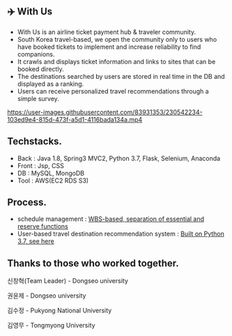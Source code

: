 ## ✈️ With Us
- With Us is an airline ticket payment hub & traveler community.
- South Korea travel-based, we open the community only to users who have booked tickets to implement and increase reliability to find companions.
- It crawls and displays ticket information and links to sites that can be booked directly.
- The destinations searched by users are stored in real time in the DB and displayed as a ranking.
- Users can receive personalized travel recommendations through a simple survey.

https://user-images.githubusercontent.com/83931353/230542234-103ed9e4-815d-473f-a5d1-4116bada134a.mp4

## Techstacks.
- Back : Java 1.8, Spring3 MVC2, Python 3.7, Flask, Selenium, Anaconda
- Front : Jsp, CSS
- DB : MySQL, MongoDB
- Tool : AWS(EC2 RDS S3)

## Process.
- schedule management : [WBS-based, separation of essential and reserve functions](https://drive.google.com/file/d/1aElHryzbqKWVXP0DG5DhBPOvyz7Lhioj/view)
- User-based travel destination recommendation system : [Built on Python 3.7, see here](https://github.com/sds2317884/Flight_Booking/tree/main/traveling_recommendation)

## Thanks to those who worked together.
신창혁(Team Leader) - Dongseo university<br>

권윤제 - Dongseo university<br>

김수정 - Pukyong National University<br>

김영무 - Tongmyong University<br>
